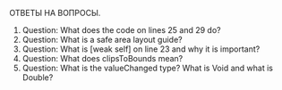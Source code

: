 ОТВЕТЫ НА ВОПРОСЫ.
1. Question: What does the code on lines 25 and 29 do?
2. Question: What is a safe area layout guide?
3. Question: What is [weak self] on line 23 and why it is important?
4. Question: What does clipsToBounds mean?
5. Question: What is the valueChanged type? What is Void and what is Double?
